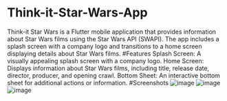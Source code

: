 # Think-it-Star-Wars-App
Think-it Star Wars is a Flutter mobile application that provides information about Star Wars films using the Star Wars API (SWAPI). The app includes a splash screen with a company logo and transitions to a home screen displaying details about Star Wars films.
#Features
Splash Screen: A visually appealing splash screen with a company logo.
Home Screen: Displays information about Star Wars films, including title, release date, director, producer, and opening crawl.
Bottom Sheet: An interactive bottom sheet for additional actions or information.
#Screenshots
![image](https://github.com/OussemaKhadh/Think-it-Star-Wars-App/assets/156513521/7e8f1d20-cd16-4552-941e-f6360f749032)
![image](https://github.com/OussemaKhadh/Think-it-Star-Wars-App/assets/156513521/7c9634a5-02df-4a17-a1b0-bbc18f8cee2e)
![image](https://github.com/OussemaKhadh/Think-it-Star-Wars-App/assets/156513521/b50496d3-d54a-4844-8756-d9073aeeea93)


